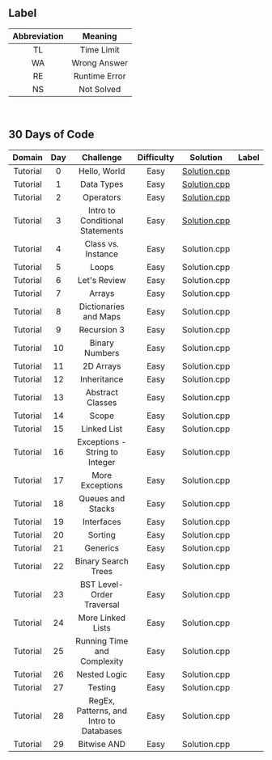 ## Label ##
|Abbreviation|Meaning|
|:----------:|:-----:|
|TL|Time Limit|
|WA|Wrong Answer|
|RE|Runtime Error|
|NS|Not Solved|

<br/>

## 30 Days of Code ##

|Domain|Day|Challenge|Difficulty|Solution|Label|
|:----:|:-:|:-------:|:--------:|:------:|:---:|
|Tutorial|0|Hello, World|Easy|[Solution.cpp](https://github.com/DaeunSim/coding-practice/blob/master/HackerRank/30%20Days%20of%20Code%20(C%2B%2B)/Day%2000%20Hello%2C%20World/Solution.cpp)|
|Tutorial|1|Data Types|Easy|[Solution.cpp](https://github.com/DaeunSim/coding-practice/blob/master/HackerRank/30%20Days%20of%20Code%20(C%2B%2B)/Day%2001%20Data%20Types/Solution.cpp)|
|Tutorial|2|Operators|Easy|[Solution.cpp](https://github.com/DaeunSim/coding-practice/blob/master/HackerRank/30%20Days%20of%20Code%20(C%2B%2B)/Day%2002%20Operators/Solution.cpp)|
|Tutorial|3|Intro to Conditional Statements|Easy|[Solution.cpp](https://github.com/DaeunSim/coding-practice/blob/master/HackerRank/30%20Days%20of%20Code%20(C%2B%2B)/Day%2003%20Intro%20to%20Conditional%20Statements/Solution.cpp)|
|Tutorial|4|Class vs. Instance|Easy|Solution.cpp|
|Tutorial|5|Loops|Easy|Solution.cpp|
|Tutorial|6|Let's Review|Easy|Solution.cpp|
|Tutorial|7|Arrays|Easy|Solution.cpp|
|Tutorial|8|Dictionaries and Maps|Easy|Solution.cpp|
|Tutorial|9|Recursion 3|Easy|Solution.cpp|
|Tutorial|10|Binary Numbers|Easy|Solution.cpp|
|Tutorial|11|2D Arrays|Easy|Solution.cpp|
|Tutorial|12|Inheritance|Easy|Solution.cpp|
|Tutorial|13|Abstract Classes|Easy|Solution.cpp|
|Tutorial|14|Scope|Easy|Solution.cpp|
|Tutorial|15|Linked List|Easy|Solution.cpp|
|Tutorial|16|Exceptions - String to Integer|Easy|Solution.cpp|
|Tutorial|17|More Exceptions|Easy|Solution.cpp|
|Tutorial|18|Queues and Stacks|Easy|Solution.cpp|
|Tutorial|19|Interfaces|Easy|Solution.cpp|
|Tutorial|20|Sorting|Easy|Solution.cpp|
|Tutorial|21|Generics|Easy|Solution.cpp|
|Tutorial|22|Binary Search Trees|Easy|Solution.cpp|
|Tutorial|23|BST Level-Order Traversal|Easy|Solution.cpp|
|Tutorial|24|More Linked Lists|Easy|Solution.cpp|
|Tutorial|25|Running Time and Complexity|Easy|Solution.cpp|
|Tutorial|26|Nested Logic|Easy|Solution.cpp|
|Tutorial|27|Testing|Easy|Solution.cpp|
|Tutorial|28|RegEx, Patterns, and Intro to Databases|Easy|Solution.cpp|
|Tutorial|29|Bitwise AND|Easy|Solution.cpp|
